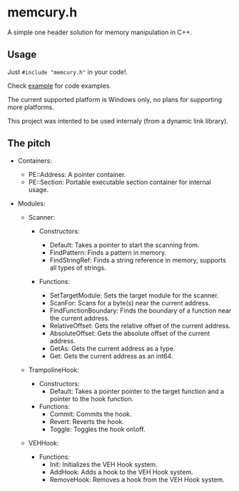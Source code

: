 # memcury.h

A simple one header solution for memory manipulation in C++.

## Usage

Just `#include "memcury.h"` in your code!.

Check [example](/example.cpp) for code examples.

The current supported platform is Windows only, no plans for supporting more platforms.

This project was intented to be used internaly (from a dynamic link library).

## The pitch

- Containers:

  - PE::Address: A pointer container.
  - PE::Section: Portable executable section container for internal usage.

- Modules:

  - Scanner:

    - Constructors:

      - Default: Takes a pointer to start the scanning from.
      - FindPattern: Finds a pattern in memory.
      - FindStringRef: Finds a string reference in memory, supports all types of strings.

    - Functions:
      - SetTargetModule: Sets the target module for the scanner.
      - ScanFor: Scans for a byte(s) near the current address.
      - FindFunctionBoundary: Finds the boundary of a function near the current address.
      - RelativeOffset: Gets the relative offset of the current address.
      - AbsoluteOffset: Gets the absolute offset of the current address.
      - GetAs: Gets the current address as a type.
      - Get: Gets the current address as an int64.

  - TrampolineHook:

    - Constructors:
      - Default: Takes a pointer pointer to the target function and a pointer to the hook function.
    - Functions:
      - Commit: Commits the hook.
      - Revert: Reverts the hook.
      - Toggle: Toggles the hook on\off.

  - VEHHook:
    - Functions:
      - Init: Initializes the VEH Hook system.
      - AddHook: Adds a hook to the VEH Hook system.
      - RemoveHook: Removes a hook from the VEH Hook system.
